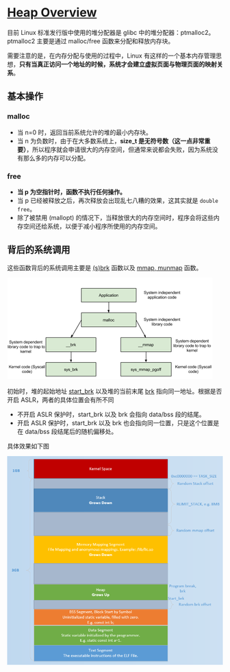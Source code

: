 # [Heap Overview](https://ctf-wiki.github.io/ctf-wiki/pwn/linux/glibc-heap/heap_overview-zh/)

目前 Linux 标准发行版中使用的堆分配器是 glibc 中的堆分配器：ptmalloc2。ptmalloc2 主要是通过 malloc/free 函数来分配和释放内存块。

需要注意的是，在内存分配与使用的过程中，Linux 有这样的一个基本内存管理思想，**只有当真正访问一个地址的时候，系统才会建立虚拟页面与物理页面的映射关系**。

## 基本操作

### malloc

- 当 n=0 时，返回当前系统允许的堆的最小内存块。
- 当 n 为负数时，由于在大多数系统上，**size_t 是无符号数（这一点非常重要）**，所以程序就会申请很大的内存空间，但通常来说都会失败，因为系统没有那么多的内存可以分配。

### free

- **当 p 为空指针时，函数不执行任何操作。**
- 当 p 已经被释放之后，再次释放会出现乱七八糟的效果，这其实就是 `double free`。
- 除了被禁用 (mallopt) 的情况下，当释放很大的内存空间时，程序会将这些内存空间还给系统，以便于减小程序所使用的内存空间。

## 背后的系统调用

这些函数背后的系统调用主要是 [(s)brk](http://man7.org/linux/man-pages/man2/sbrk.2.html) 函数以及 [mmap, munmap](http://man7.org/linux/man-pages/man2/mmap.2.html) 函数。

![brk&mmap](../images/brk&mmap.png)

初始时，堆的起始地址 [start_brk](http://elixir.free-electrons.com/linux/v3.8/source/include/linux/mm_types.h#L365) 以及堆的当前末尾 [brk](http://elixir.free-electrons.com/linux/v3.8/source/include/linux/mm_types.h#L365) 指向同一地址。根据是否开启 ASLR，两者的具体位置会有所不同

- 不开启 ASLR 保护时，start_brk 以及 brk 会指向 data/bss 段的结尾。
- 开启 ASLR 保护时，start_brk 以及 brk 也会指向同一位置，只是这个位置是在 data/bss 段结尾后的随机偏移处。

具体效果如下图

![program_virtual_address_memory_space](../images/program_virtual_address_memory_space.png)

